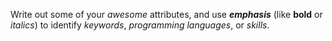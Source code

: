Write out some of your _awesome_ attributes, and use **_emphasis_** (like __bold__ or *italics*) to identify *keywords*, *programming languages*, or *skills*. 
